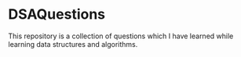 # DSAQuestions
This repository is a collection of questions which I have learned while learning data structures and algorithms.
